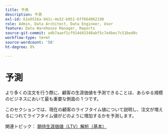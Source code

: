 ```yaml
---
title: 予測
description: 予測
exl-id: 61e0516a-941c-4e32-b051-6ff664962198
role: Admin, Data Architect, Data Engineer, User
feature: Data Warehouse Manager, Reports
source-git-commit: adb7aaef1cf914d43348abf5c7e4bec7c51bed0c
workflow-type: tm+mt
source-wordcount: '58'
ht-degree: 0%

---
```


# 予測

より多くの注文を行う際に、顧客の生涯価値を予測できることは、あらゆる規模のビジネスにおいて最も重要な側面の 1 つです。

このセクションでは、現在の顧客のライフタイム値について説明し、注文が増えるにつれてライフタイム値がどのように増加するかを予測します。

関連トピック： [期待生涯価値（LTV）解析（基本）](../../data-analyst/analysis/ess-expected-ltv.md)
